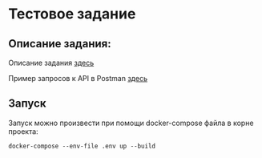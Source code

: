 # Тестовое задание

## Описание задания:

Описание задания [здесь](BackendTest.pdf)

Пример запросов к API в Postman [здесь](./collections/Lumen%20Courses%20Api.postman_collection.json)
## Запуск
Запуск можно произвести при помощи docker-compose файла в корне проекта:

    docker-compose --env-file .env up --build

